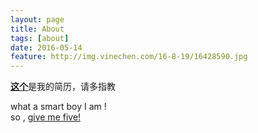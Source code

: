 ```yaml
---
layout: page
title: About
tags: [about]
date: 2016-05-14
feature: http://img.vinechen.com/16-8-19/16428590.jpg
---
```


[**这个**](http://img.vinechen.com/%E3%80%90%E7%AE%80%E5%8E%86%E3%80%91%E9%99%88%E6%96%87VineChen-%E4%BA%A4%E4%BA%92%E8%AE%BE%E8%AE%A1%E5%B8%88.pdf)是我的简历，请多指教

what a smart boy I am !  
so , [give me five!](http://img.vinechen.com/16-6-17/56105776.jpg)

